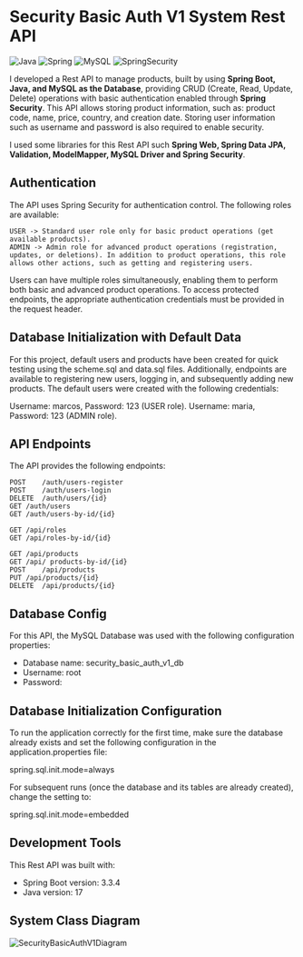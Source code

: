 # Security Basic Auth V1 System Rest API

![Java](https://img.shields.io/badge/Java-ED8B00?style=for-the-badge&logo=openjdk&logoColor=white) ![Spring](https://img.shields.io/badge/Spring-6DB33F?style=for-the-badge&logo=Spring&logoColor=white) ![MySQL](https://img.shields.io/badge/MySQL-005C84?style=for-the-badge&logo=mysql&logoColor=white) ![SpringSecurity](https://img.shields.io/badge/Spring_Security-6DB33F?style=for-the-badge&logo=Spring-Security&logoColor=white)

I developed a Rest API to manage products, built by using **Spring Boot, Java, and MySQL as the Database**, providing CRUD (Create, Read, Update, Delete) operations with basic authentication enabled through **Spring Security**. This API allows storing product information, such as: product code, name, price, country, and creation date. Storing user information such as username and password is also required to enable security.

I used some libraries for this Rest API such **Spring Web, Spring Data JPA, Validation, ModelMapper, MySQL Driver and Spring Security**. 

## Authentication
The API uses Spring Security for authentication control. The following roles are available:

```
USER -> Standard user role only for basic product operations (get available products).
ADMIN -> Admin role for advanced product operations (registration, updates, or deletions). In addition to product operations, this role allows other actions, such as getting and registering users.
```
Users can have multiple roles simultaneously, enabling them to perform both basic and advanced product operations. To access protected endpoints, the appropriate authentication credentials must be provided in the request header.

## Database Initialization with Default Data
For this project, default users and products have been created for quick testing using the scheme.sql and data.sql files. Additionally, endpoints are available to registering new users, logging in, and subsequently adding new products. The default users were created with the following credentials:

Username: marcos, Password: 123 (USER role).
Username: maria, Password: 123 (ADMIN role).

## API Endpoints
The API provides the following endpoints:
```
POST	/auth/users-register
POST	/auth/users-login
DELETE	/auth/users/{id}
GET	/auth/users
GET	/auth/users-by-id/{id}

GET	/api/roles
GET	/api/roles-by-id/{id}

GET	/api/products
GET	/api/ products-by-id/{id}
POST	/api/products
PUT	/api/products/{id}
DELETE	/api/products/{id}
```

## Database Config
For this API, the MySQL Database was used with the following configuration properties: 

- Database name: security_basic_auth_v1_db
- Username: root
- Password:

## Database Initialization Configuration
To run the application correctly for the first time, make sure the database already exists and set the following configuration in the application.properties file:

spring.sql.init.mode=always

For subsequent runs (once the database and its tables are already created), change the setting to:

spring.sql.init.mode=embedded

## Development Tools
This Rest API was built with:

- Spring Boot version: 3.3.4
- Java version: 17

## System Class Diagram
![SecurityBasicAuthV1Diagram](https://github.com/user-attachments/assets/cc24bb2b-9916-4359-8649-e22a00af5385)
